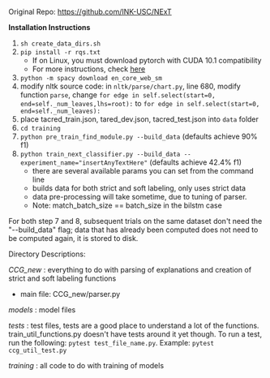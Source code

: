Original Repo: https://github.com/INK-USC/NExT

**Installation Instructions**
1. `sh create_data_dirs.sh`
2. `pip install -r rqs.txt`
    * If on Linux, you must download pytorch with CUDA 10.1 compatibility
    * For more instructions, check [here](https://pytorch.org/get-started/previous-versions/#v170)
3. `python -m spacy download en_core_web_sm`
4. modify nltk source code:  in ```nltk/parse/chart.py```,  line 680, modify function ```parse```, change ```for edge in self.select(start=0, end=self._num_leaves,lhs=root):```  to  ```for edge in self.select(start=0, end=self._num_leaves):```
5. place tacred_train.json, tared_dev.json, tacred_test.json into `data` folder
6. `cd training`
7. `python pre_train_find_module.py --build_data` (defaults achieve 90% f1)
8. `python train_next_classifier.py --build_data --experiment_name="insertAnyTextHere"` (defaults achieve 42.4% f1)
    * there are several available params you can set from the command line
    * builds data for both strict and soft labeling, only uses strict data
    * data pre-processing will take sometime, due to tuning of parser.
    * Note: match_batch_size == batch_size in the bilstm case

For both step 7 and 8, subsequent trials on the same dataset don't need the "--build_data" flag; data that has already been computed does not need to be computed again, it is stored to disk.

Directory Descriptions:

*CCG_new* : everything to do with parsing of explanations and creation of strict and soft labeling functions
* main file: CCG_new/parser.py

*models* : model files

*tests* : test files, tests are a good place to understand a lot of the functions. train_util_functions.py doesn't have tests around it yet though. To run a test, run the following: `pytest test_file_name.py`. Example: `pytest ccg_util_test.py`

*training* : all code to do with training of models